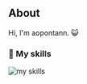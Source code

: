 ## About
Hi, I'm aopontann. 😺

### 🌱 My skills
<img alt="my skills" src="https://skillicons.dev/icons?theme=light&perline=8&i=go,zig,mysql,postgresql,googlecloud,firebase,git,github,docker,html,css,nodejs,react" />


